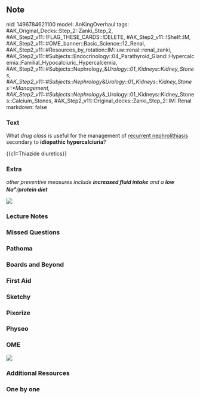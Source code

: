 ## Note
nid: 1496784621100
model: AnKingOverhaul
tags: #AK_Original_Decks::Step_2::Zanki_Step_2, #AK_Step2_v11::!FLAG_THESE_CARDS::!DELETE, #AK_Step2_v11::!Shelf::IM, #AK_Step2_v11::#OME_banner::Basic_Science::12_Renal, #AK_Step2_v11::#Resources_by_rotation::IM::uw::renal::renal_zanki, #AK_Step2_v11::#Subjects::Endocrinology::04_Parathyroid_Gland::Hypercalcemia::Familial_Hypocalciuric_Hypercalcemia, #AK_Step2_v11::#Subjects::Nephrology_&_Urology::01_Kidneys::Kidney_Stones, #AK_Step2_v11::#Subjects::Nephrology_&_Urology::01_Kidneys::Kidney_Stones::*Management, #AK_Step2_v11::#Subjects::Nephrology_&_Urology::01_Kidneys::Kidney_Stones::Calcium_Stones, #AK_Step2_v11::Original_decks::Zanki_Step_2::IM::Renal
markdown: false

### Text
What <i>drug class</i> is useful for the management of <u>recurrent
nephrolithiasis</u> secondary to <b>idiopathic hypercalciuria</b>?
<div>
  {{c1::Thiazide diuretics}}
</div>

### Extra
<i>other preventive measures include <b>increased fluid intake</b>
and a <b>low Na</b><sup style=
"font-weight: bold;">+</sup>/<b>protein diet</b></i>
<div>
  <i><img src="recurrent.png"></i>
</div>

### Lecture Notes


### Missed Questions


### Pathoma


### Boards and Beyond


### First Aid


### Sketchy


### Pixorize


### Physeo


### OME
<div class="ome-widget">
  <a href="https://onlinemeded.org/spa/renal?ref=anki"><img src=
  "_OME_AnkiFlashcards_Topic_3.png"></a>
</div>

### Additional Resources


### One by one


